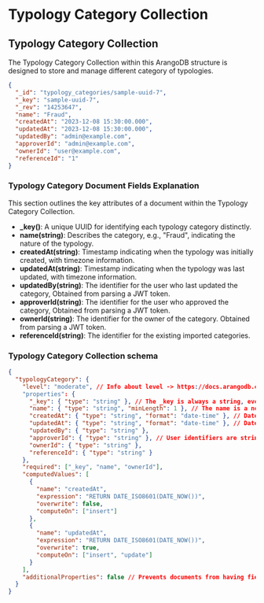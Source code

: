 # Typology Category Collection

## Typology Category Collection

The Typology Category Collection within this ArangoDB structure is designed to store and manage different category of typologies.

```json
{
  "_id": "typology_categories/sample-uuid-7",
  "_key": "sample-uuid-7",
  "_rev": "14253647",
  "name": "Fraud",
  "createdAt": "2023-12-08 15:30:00.000",
  "updatedAt": "2023-12-08 15:30:00.000",
  "updatedBy": "admin@example.com",
  "approverId": "admin@example.com",
  "ownerId": "user@example.com",
  "referenceId": "1"
}
```

### Typology Category Document Fields Explanation

This section outlines the key attributes of a document within the Typology Category Collection.

- **\_key()**: A unique UUID for identifying each typology category distinctly.
- **name(string)**: Describes the category, e.g., "Fraud", indicating the nature of the typology.
- **createdAt(string)**: Timestamp indicating when the typology was initially created, with timezone information.
- **updatedAt(string)**: Timestamp indicating when the typology was last updated, with timezone information.
- **updatedBy(string)**: The identifier for the user who last updated the category, Obtained from parsing a JWT token.
- **approverId(string)**: The identifier for the user who approved the category, Obtained from parsing a JWT token.
- **ownerId(string)**: The identifier for the owner of the category. Obtained from parsing a JWT token.
- **referenceId(string)**: The identifier for the existing imported categories.

### Typology Category Collection schema

```json
{
  "typologyCategory": {
    "level": "moderate", // Info about level -> https://docs.arangodb.com/3.11/concepts/data-structure/documents/schema-validation/#levels
    "properties": {
      "_key": { "type": "string" }, // The _key is always a string, even if sequential or numeric in nature
      "name": { "type": "string", "minLength": 1 }, // The name is a non-empty string
      "createdAt": { "type": "string", "format": "date-time" }, // Date-time format for createdAt
      "updatedAt": { "type": "string", "format": "date-time" }, // Date-time format for updatedAt
      "updatedBy": { "type": "string" },
      "approverId": { "type": "string" }, // User identifiers are strings; could be UUIDs or numeric strings
      "ownerId": { "type": "string" },
      "referenceId": { "type": "string" }
    },
    "required": ["_key", "name", "ownerId"],
    "computedValues": [
      {
        "name": "createdAt",
        "expression": "RETURN DATE_ISO8601(DATE_NOW())",
        "overwrite": false,
        "computeOn": ["insert"]
      },
      {
        "name": "updatedAt",
        "expression": "RETURN DATE_ISO8601(DATE_NOW())",
        "overwrite": true,
        "computeOn": ["insert", "update"]
      }
    ],
    "additionalProperties": false // Prevents documents from having fields not specified in the schema
  }
}
```
